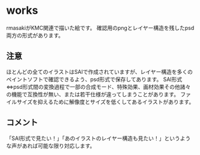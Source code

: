 # works
rmasakiがKMC関連で描いた絵です。
確認用のpngとレイヤー構造を残したpsd両方の形式があります。
## 注意
ほとんどの全てのイラストはSAIで作成されていますが、レイヤー構造を多くのペイントソフトで確認できるよう、psd形式で保存してあります。
SAI形式⇔psd形式間の変換過程で一部の合成モード、特殊効果、画材効果その他諸々の機能で互換性が無い、または若干仕様が違ってしまうことがあります。
ファイルサイズを抑えるために解像度とサイズを低くしてあるイラストがあります。
## コメント
「SAI形式で見たい！」「あのイラストのレイヤー構造も見たい！」というような声があれば可能な限り対応します。
